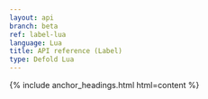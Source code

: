 ```yaml
---
layout: api
branch: beta
ref: label-lua
language: Lua
title: API reference (Label)
type: Defold Lua
---
```

{% include anchor_headings.html html=content %}